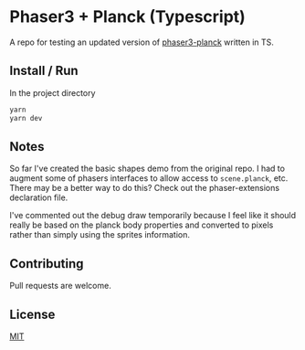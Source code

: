 # Phaser3 + Planck (Typescript)

A repo for testing an updated version of [phaser3-planck](https://github.com/notchris/phaser3-planck) written in TS.

## Install / Run
In the project directory
```bash
yarn
yarn dev

```

## Notes
So far I've created the basic shapes demo from the original repo. I had to augment some of phasers interfaces to allow access to `scene.planck`, etc. There may be a better way to do this? Check out the phaser-extensions declaration file.

I've commented out the debug draw temporarily because I feel like it should really be based on the planck body properties and converted to pixels rather than simply using the sprites information. 



## Contributing

Pull requests are welcome.

## License

[MIT](https://choosealicense.com/licenses/mit/)